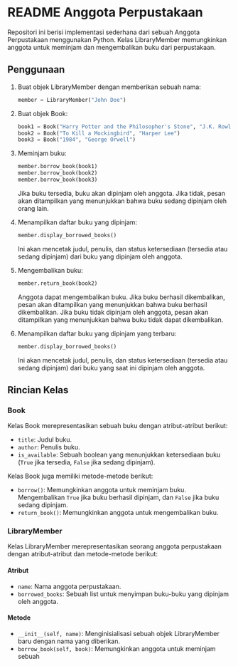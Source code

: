 # README Anggota Perpustakaan

Repositori ini berisi implementasi sederhana dari sebuah Anggota Perpustakaan menggunakan Python. Kelas LibraryMember memungkinkan anggota untuk meminjam dan mengembalikan buku dari perpustakaan.

## Penggunaan

1. Buat objek LibraryMember dengan memberikan sebuah nama:

   ```python
   member = LibraryMember("John Doe")
   ```

2. Buat objek Book:

   ```python
   book1 = Book("Harry Potter and the Philosopher's Stone", "J.K. Rowling")
   book2 = Book("To Kill a Mockingbird", "Harper Lee")
   book3 = Book("1984", "George Orwell")
   ```

3. Meminjam buku:

   ```python
   member.borrow_book(book1)
   member.borrow_book(book2)
   member.borrow_book(book3)
   ```

   Jika buku tersedia, buku akan dipinjam oleh anggota. Jika tidak, pesan akan ditampilkan yang menunjukkan bahwa buku sedang dipinjam oleh orang lain.

4. Menampilkan daftar buku yang dipinjam:

   ```python
   member.display_borrowed_books()
   ```

   Ini akan mencetak judul, penulis, dan status ketersediaan (tersedia atau sedang dipinjam) dari buku yang dipinjam oleh anggota.

5. Mengembalikan buku:

   ```python
   member.return_book(book2)
   ```

   Anggota dapat mengembalikan buku. Jika buku berhasil dikembalikan, pesan akan ditampilkan yang menunjukkan bahwa buku berhasil dikembalikan. Jika buku tidak dipinjam oleh anggota, pesan akan ditampilkan yang menunjukkan bahwa buku tidak dapat dikembalikan.

6. Menampilkan daftar buku yang dipinjam yang terbaru:

   ```python
   member.display_borrowed_books()
   ```

   Ini akan mencetak judul, penulis, dan status ketersediaan (tersedia atau sedang dipinjam) dari buku yang saat ini dipinjam oleh anggota.

## Rincian Kelas

### Book

Kelas Book merepresentasikan sebuah buku dengan atribut-atribut berikut:

- `title`: Judul buku.
- `author`: Penulis buku.
- `is_available`: Sebuah boolean yang menunjukkan ketersediaan buku (`True` jika tersedia, `False` jika sedang dipinjam).

Kelas Book juga memiliki metode-metode berikut:

- `borrow()`: Memungkinkan anggota untuk meminjam buku. Mengembalikan `True` jika buku berhasil dipinjam, dan `False` jika buku sedang dipinjam.
- `return_book()`: Memungkinkan anggota untuk mengembalikan buku.

### LibraryMember

Kelas LibraryMember merepresentasikan seorang anggota perpustakaan dengan atribut-atribut dan metode-metode berikut:

#### Atribut

- `name`: Nama anggota perpustakaan.
- `borrowed_books`: Sebuah list untuk menyimpan buku-buku yang dipinjam oleh anggota.

#### Metode

- `__init__(self, name)`: Menginisialisasi sebuah objek LibraryMember baru dengan nama yang diberikan.
- `borrow_book(self, book)`: Memungkinkan anggota untuk meminjam sebuah
